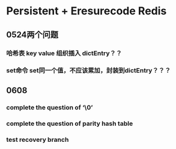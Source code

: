 # Persistent + Eresurecode Redis

## 0524两个问题

### 哈希表 key value 组织插入 dictEntry？？
### set命令 set同一个值，不应该累加，封装到dictEntry？？？

## 0608
### complete the question of ‘\0’
### complete the question of parity hash table

### test recovery branch